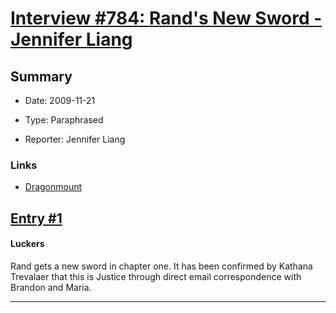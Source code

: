 # [Interview #784: Rand's New Sword - Jennifer Liang](https://www.theoryland.com/intvmain.php?i=784)

## Summary

- Date: 2009-11-21

- Type: Paraphrased

- Reporter: Jennifer Liang

### Links

- [Dragonmount](http://www.dragonmount.com/forums/topic/51901-tgs-signing-tour-qa-plot-related/)


## [Entry #1](./t-784/1)

#### Luckers

Rand gets a new sword in chapter one. It has been confirmed by Kathana Trevalaer that this is Justice through direct email correspondence with Brandon and Maria.


---

